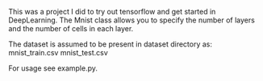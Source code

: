 This was a project I did to try out tensorflow and get started in DeepLearning.
The Mnist class allows you to specify the number of layers and the number of 
cells in each layer.

The dataset is assumed to be present in dataset directory as:
mnist_train.csv
mnist_test.csv

For usage see example.py.
